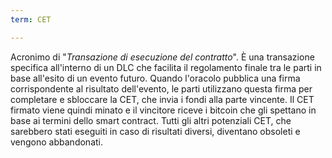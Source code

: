 ```yaml
---
term: CET

---
```

Acronimo di "*Transazione di esecuzione del contratto*". È una transazione specifica all'interno di un DLC che facilita il regolamento finale tra le parti in base all'esito di un evento futuro. Quando l'oracolo pubblica una firma corrispondente al risultato dell'evento, le parti utilizzano questa firma per completare e sbloccare la CET, che invia i fondi alla parte vincente. Il CET firmato viene quindi minato e il vincitore riceve i bitcoin che gli spettano in base ai termini dello smart contract. Tutti gli altri potenziali CET, che sarebbero stati eseguiti in caso di risultati diversi, diventano obsoleti e vengono abbandonati.